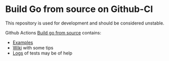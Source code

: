 
# Build Go from source on Github-CI

This repository is used for development and should be considered unstable.

Github Actions [Build go from source](https://github.com/marketplace/actions/build-go-from-source) contains:
- [Examples](https://github.com/iwdgo/gotip-build/tree/master/.github/workflows)
- [Wiki](https://github.com/iwdgo/gotip-build/wiki) with some tips
- [Logs](https://github.com/iwdgo/gotip-build/actions) of tests may be of help
